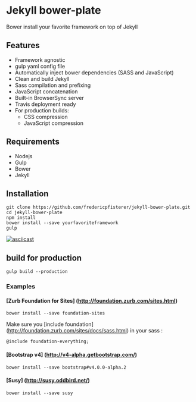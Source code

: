 # Jekyll bower-plate

Bower install your favorite framework on top of Jekyll

## Features
* Framework agnostic
* gulp yaml config file
* Automatically inject bower dependencies (SASS and JavaScript)
* Clean and build Jekyll
* Sass compilation and prefixing
* JavaScript concatenation
* Built-in BrowserSync server
* Travis deployment ready
* For production builds:
	* CSS compression
	* JavaScript compression

## Requirements
* Nodejs
* Gulp
* Bower
* Jekyll

##  Installation
	git clone https://github.com/fredericpfisterer/jekyll-bower-plate.git
	cd jekyll-bower-plate
	npm install
	bower install --save yourfavoriteframework
	gulp
	
[![asciicast](https://asciinema.org/a/c4qbd2dtmndr3otj5myi2jq8m.png)](https://asciinema.org/a/c4qbd2dtmndr3otj5myi2jq8m)

## build for production
	gulp build --production

###  Examples

#### [Zurb Foundation for Sites] (http://foundation.zurb.com/sites.html)

	bower install --save foundation-sites
Make sure you [include foundation] (http://foundation.zurb.com/sites/docs/sass.html) in your sass :

	@include foundation-everything;

#### [Bootstrap v4] (http://v4-alpha.getbootstrap.com/)

	bower install --save bootstrap#v4.0.0-alpha.2

#### [Susy] (http://susy.oddbird.net/)

	bower install --save susy
